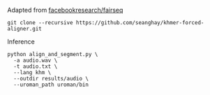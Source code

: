 Adapted from [facebookresearch/fairseq](https://github.com/facebookresearch/fairseq/tree/main/examples/mms)

```shell
git clone --recursive https://github.com/seanghay/khmer-forced-aligner.git
```

Inference

```
python align_and_segment.py \
  -a audio.wav \
  -t audio.txt \
  --lang khm \
  --outdir results/audio \
  --uroman_path uroman/bin
```